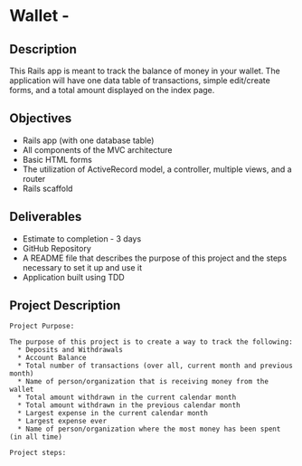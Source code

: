 # Wallet -

## Description

This Rails app is meant to track the balance of money in your wallet.  The application will have one data table of transactions, simple edit/create forms, and a total amount displayed on the index page.

## Objectives

* Rails app (with one database table)
* All components of the MVC architecture
* Basic HTML forms
* The utilization of ActiveRecord model, a controller, multiple views, and a router
* Rails scaffold

## Deliverables

* Estimate to completion - 3 days
* GitHub Repository
* A README file that describes the purpose of this project and the steps necessary to set it up and use it
* Application built using TDD

## Project Description

    Project Purpose:

    The purpose of this project is to create a way to track the following:
      * Deposits and Withdrawals
      * Account Balance
      * Total number of transactions (over all, current month and previous month)
      * Name of person/organization that is receiving money from the wallet
      * Total amount withdrawn in the current calendar month
      * Total amount withdrawn in the previous calendar month
      * Largest expense in the current calendar month
      * Largest expense ever
      * Name of person/organization where the most money has been spent (in all time)

    Project steps:
